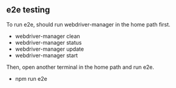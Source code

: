 ## e2e testing

To run e2e, should run webdriver-manager in the home path first.
- webdriver-manager clean
- webdriver-manager status
- webdriver-manager update
- webdriver-manager start

Then, open another terminal in the home path and run e2e.
- npm run e2e
